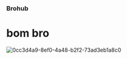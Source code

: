### Brohub

# bom bro

![0cc3d4a9-8ef0-4a48-b2f2-73ad3eb1a8c0](https://github.com/SalvadorFerreira/Brohub/assets/150167170/1972452d-d854-4286-abda-bca09c15eecc)
